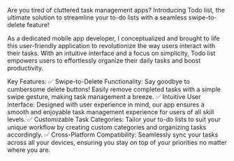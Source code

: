 Are you tired of cluttered task management apps? Introducing Todo list, the ultimate solution to streamline your to-do lists with a seamless swipe-to-delete feature!

As a dedicated mobile app developer, I conceptualized and brought to life this user-friendly application to revolutionize the way users interact with their tasks. With an intuitive interface and a focus on simplicity, Todo list empowers users to effortlessly organize their daily tasks and boost productivity.

Key Features:
✅ Swipe-to-Delete Functionality: Say goodbye to cumbersome delete buttons! Easily remove completed tasks with a simple swipe gesture, making task management a breeze.
✅ Intuitive User Interface: Designed with user experience in mind, our app ensures a smooth and enjoyable task management experience for users of all skill levels.
✅ Customizable Task Categories: Tailor your to-do lists to suit your unique workflow by creating custom categories and organizing tasks accordingly.
✅ Cross-Platform Compatibility: Seamlessly sync your tasks across all your devices, ensuring you stay on top of your priorities no matter where you are.
